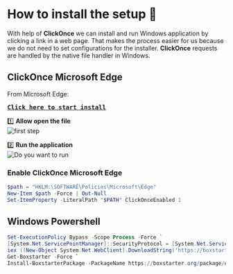 # How to install the setup 🔧

With help of **ClickOnce** we can install and run Windows application by clicking a link in a web page. That makes the process easier for us because we do not need to set configurations for the installer. **ClickOnce** requests are handled by the native file handler in Windows.

## ClickOnce Microsoft Edge

From Microsoft Edge:
<pre><b><a href="https://boxstarter.org/package/url?https://raw.githubusercontent.com/Specshell/specshell.software.dev.setup/main/windows.ps1" rel="nofollow"">Click here to start install</a> </b></pre>

 :one: **Allow open the file** <br>
 ![first step](https://user-images.githubusercontent.com/58290791/113137405-c8300400-9224-11eb-8ba3-e7516158cfd4.PNG)

 :two: **Run the application** <br>
 ![Do you want to run](https://user-images.githubusercontent.com/58290791/113137411-cb2af480-9224-11eb-9194-5c113fb7e299.PNG)

### Enable ClickOnce Microsoft Edge

```powershell
$path = "HKLM:\SOFTWARE\Policies\Microsoft\Edge"
New-Item $path -Force | Out-Null
Set-ItemProperty -LiteralPath "$PATH" ClickOnceEnabled 1
```

## Windows Powershell

```powershell
Set-ExecutionPolicy Bypass -Scope Process -Force `
[System.Net.ServicePointManager]::SecurityProtocol = [System.Net.ServicePointManager]::SecurityProtocol -bor 3072 `
iex ((New-Object System.Net.WebClient).DownloadString('https://boxstarter.org/bootstrapper.ps1')) `
Get-Boxstarter -Force `
Install-BoxstarterPackage -PackageName https://boxstarter.org/package/url?https://raw.githubusercontent.com/Specshell/specshell.software.dev.setup/main/windows.ps1
```
